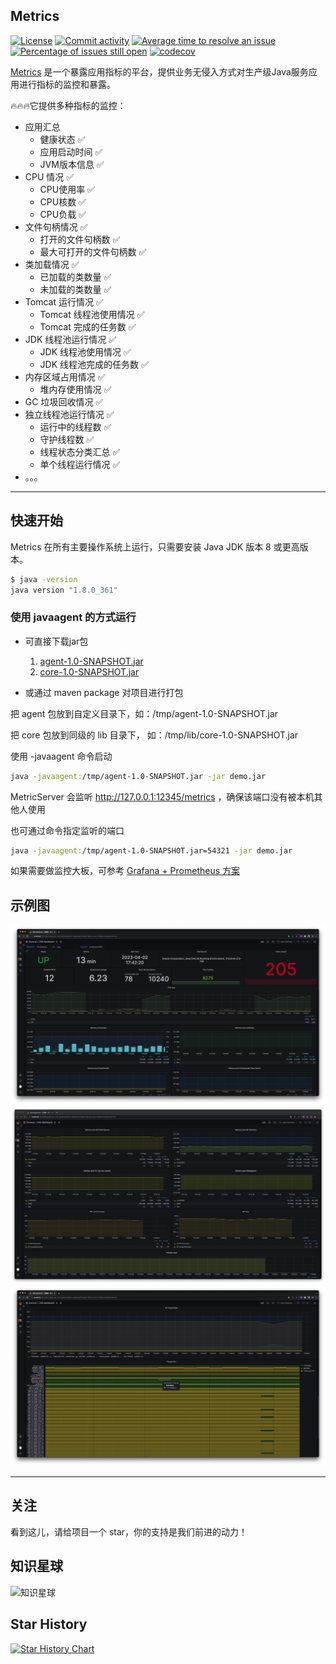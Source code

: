 ## Metrics

[![License](https://img.shields.io/badge/License-Apache%202.0-blue.svg)](https://github.com/MinXie1209/metrics/main/LICENSE)
[![Commit activity](https://img.shields.io/github/commit-activity/m/MinXie1209/metrics)](https://github.com/MinXie1209/metrics/graphs/commit-activity)
[![Average time to resolve an issue](http://isitmaintained.com/badge/resolution/minxie1209/metrics.svg)](http://isitmaintained.com/project/MinXie1209/metrics "Average time to resolve an issue")
[![Percentage of issues still open](http://isitmaintained.com/badge/open/MinXie1209/metrics.svg)](http://isitmaintained.com/project/MinXie1209/metrics "Percentage of issues still open")
[![codecov](https://codecov.io/github/minxie1209/metrics/branch/main/graph/badge.svg?token=WAIEL0SCX6)](https://app.codecov.io/github/minxie1209/metrics)

[Metrics](https://github.com/MinXie1209/metrics) 是一个暴露应用指标的平台，提供业务无侵入方式对生产级Java服务应用进行指标的监控和暴露。

🔥🔥🔥它提供多种指标的监控：


* 应用汇总
  * 健康状态 ✅ 
  * 应用启动时间 ✅
  * JVM版本信息 ✅
* CPU 情况 ✅
  * CPU使用率 ✅
  * CPU核数 ✅
  * CPU负载 ✅
* 文件句柄情况 ✅
  * 打开的文件句柄数 ✅
  * 最大可打开的文件句柄数 ✅
* 类加载情况 ✅
  * 已加载的类数量 ✅
  * 未加载的类数量 ✅
* Tomcat 运行情况 ✅
  * Tomcat 线程池使用情况 ✅
  * Tomcat 完成的任务数 ✅
* JDK 线程池运行情况 ✅
  * JDK 线程池使用情况 ✅
  * JDK 线程池完成的任务数 ✅
* 内存区域占用情况 ✅
  * 堆内存使用情况 ✅
* GC 垃圾回收情况 ✅
* 独立线程池运行情况 ✅
  * 运行中的线程数 ✅
  * 守护线程数 ✅
  * 线程状态分类汇总 ✅
  * 单个线程运行情况 ✅
* 。。。

-----------------

## 快速开始

Metrics 在所有主要操作系统上运行，只需要安装 Java JDK 版本 8 或更高版本。

```sh
$ java -version
java version "1.8.0_361"
```

### 使用 javaagent 的方式运行

- 可直接下载jar包

   1. [agent-1.0-SNAPSHOT.jar](https://github.com/MinXie1209/metrics/releases/download/1.0-SNAPSHOT/agent-1.0-SNAPSHOT.jar)
   2. [core-1.0-SNAPSHOT.jar](https://github.com/MinXie1209/metrics/releases/download/1.0-SNAPSHOT/core-1.0-SNAPSHOT.jar)

- 或通过 maven package 对项目进行打包



把 agent 包放到自定义目录下，如：/tmp/agent-1.0-SNAPSHOT.jar

把 core 包放到同级的 lib 目录下， 如：/tmp/lib/core-1.0-SNAPSHOT.jar

使用 -javaagent 命令启动

```sh
java -javaagent:/tmp/agent-1.0-SNAPSHOT.jar -jar demo.jar
```



MetricServer 会监听 http://127.0.0.1:12345/metrics ，确保该端口没有被本机其他人使用

也可通过命令指定监听的端口

```sh
java -javaagent:/tmp/agent-1.0-SNAPSHOT.jar=54321 -jar demo.jar
```



如果需要做监控大板，可参考 [Grafana + Prometheus 方案](https://github.com/MinXie1209/metrics/blob/main/docs/GrafanaPrometheus.md)



## 示例图

![dashboard](./docs/dashboard01.jpg)
![dashboard](./docs/dashboard02.jpg)
![dashboard](./docs/dashboard03.jpg)

--------------------

## 关注
看到这儿，请给项目一个 star，你的支持是我们前进的动力！

## 知识星球
![知识星球](https://p.ipic.vip/ktovur.png)


## Star History

[![Star History Chart](https://api.star-history.com/svg?repos=MinXie1209/metrics&type=Date)](https://star-history.com/#MinXie1209/metrics&Date)
